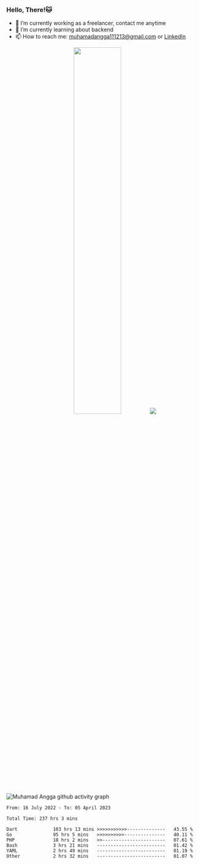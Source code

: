 
### Hello, There!🐱

- 🔭 I’m currently working as a freelancer, contact me anytime
- 🌱 I’m currently learning about backend
- 📫 How to reach me: [muhamadangga111213@gmail.com](mailto:muhamadangga111213@gmail.com) or [LinkedIn](https://www.linkedin.com/in/muhamad-angga)

<p align="center">
    <img width="49.5%" src="https://github-readme-stats.vercel.app/api?username=muhangga&count_private=true&theme=ocean_dark&show_icons=true" />
    &nbsp;
    <img src="https://github-readme-stats.vercel.app/api/top-langs/?username=muhangga&langs_count=8&layout=compact&theme=ocean_dark&show_icons=true" />
</p>

![Muhamad Angga github activity graph](https://github-readme-activity-graph.cyclic.app/graph?username=muhangga&custom_title=Angga&color=708090&theme=github-dark)


<!--START_SECTION:waka-->

```text
From: 16 July 2022 - To: 05 April 2023

Total Time: 237 hrs 3 mins

Dart             103 hrs 13 mins >>>>>>>>>>>--------------   43.55 %
Go               95 hrs 5 mins   >>>>>>>>>>---------------   40.11 %
PHP              18 hrs 2 mins   >>-----------------------   07.61 %
Bash             3 hrs 21 mins   -------------------------   01.42 %
YAML             2 hrs 49 mins   -------------------------   01.19 %
Other            2 hrs 32 mins   -------------------------   01.07 %
```

<!--END_SECTION:waka-->

